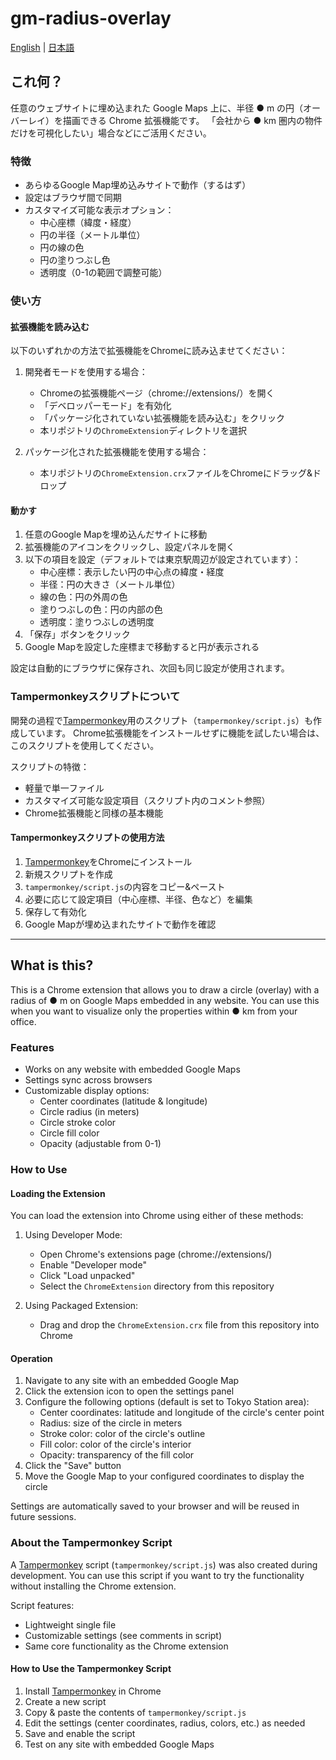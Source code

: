 # gm-radius-overlay

[English](#english) | [日本語](#japanese)

<a id="japanese"></a>

## これ何？

任意のウェブサイトに埋め込まれた Google Maps 上に、半径 ● m の円（オーバーレイ）を描画できる Chrome 拡張機能です。
「会社から ● km 圏内の物件だけを可視化したい」場合などにご活用ください。

### 特徴

- あらゆるGoogle Map埋め込みサイトで動作（するはず）
- 設定はブラウザ間で同期
- カスタマイズ可能な表示オプション：
  - 中心座標（緯度・経度）
  - 円の半径（メートル単位）
  - 円の線の色
  - 円の塗りつぶし色
  - 透明度（0-1の範囲で調整可能）

### 使い方

#### 拡張機能を読み込む

以下のいずれかの方法で拡張機能をChromeに読み込ませてください：

1. 開発者モードを使用する場合：
   - Chromeの拡張機能ページ（chrome://extensions/）を開く
   - 「デベロッパーモード」を有効化
   - 「パッケージ化されていない拡張機能を読み込む」をクリック
   - 本リポジトリの`ChromeExtension`ディレクトリを選択

2. パッケージ化された拡張機能を使用する場合：
   - 本リポジトリの`ChromeExtension.crx`ファイルをChromeにドラッグ&ドロップ

#### 動かす

1. 任意のGoogle Mapを埋め込んだサイトに移動
2. 拡張機能のアイコンをクリックし、設定パネルを開く
3. 以下の項目を設定（デフォルトでは東京駅周辺が設定されています）：
   - 中心座標：表示したい円の中心点の緯度・経度
   - 半径：円の大きさ（メートル単位）
   - 線の色：円の外周の色
   - 塗りつぶしの色：円の内部の色
   - 透明度：塗りつぶしの透明度
4. 「保存」ボタンをクリック
5. Google Mapを設定した座標まで移動すると円が表示される

設定は自動的にブラウザに保存され、次回も同じ設定が使用されます。

### Tampermonkeyスクリプトについて

開発の過程で[Tampermonkey](https://www.tampermonkey.net/)用のスクリプト（`tampermonkey/script.js`）も作成しています。
Chrome拡張機能をインストールせずに機能を試したい場合は、このスクリプトを使用してください。

スクリプトの特徴：

- 軽量で単一ファイル
- カスタマイズ可能な設定項目（スクリプト内のコメント参照）
- Chrome拡張機能と同様の基本機能

#### Tampermonkeyスクリプトの使用方法

1. [Tampermonkey](https://www.tampermonkey.net/)をChromeにインストール
2. 新規スクリプトを作成
3. `tampermonkey/script.js`の内容をコピー&ペースト
4. 必要に応じて設定項目（中心座標、半径、色など）を編集
5. 保存して有効化
6. Google Mapが埋め込まれたサイトで動作を確認

---

<a id="english"></a>

## What is this?

This is a Chrome extension that allows you to draw a circle (overlay) with a radius of ● m on Google Maps embedded in any website.
You can use this when you want to visualize only the properties within ● km from your office.

### Features

- Works on any website with embedded Google Maps
- Settings sync across browsers
- Customizable display options:
  - Center coordinates (latitude & longitude)
  - Circle radius (in meters)
  - Circle stroke color
  - Circle fill color
  - Opacity (adjustable from 0-1)

### How to Use

#### Loading the Extension

You can load the extension into Chrome using either of these methods:

1. Using Developer Mode:
   - Open Chrome's extensions page (chrome://extensions/)
   - Enable "Developer mode"
   - Click "Load unpacked"
   - Select the `ChromeExtension` directory from this repository

2. Using Packaged Extension:
   - Drag and drop the `ChromeExtension.crx` file from this repository into Chrome

#### Operation

1. Navigate to any site with an embedded Google Map
2. Click the extension icon to open the settings panel
3. Configure the following options (default is set to Tokyo Station area):
   - Center coordinates: latitude and longitude of the circle's center point
   - Radius: size of the circle in meters
   - Stroke color: color of the circle's outline
   - Fill color: color of the circle's interior
   - Opacity: transparency of the fill color
4. Click the "Save" button
5. Move the Google Map to your configured coordinates to display the circle

Settings are automatically saved to your browser and will be reused in future sessions.

### About the Tampermonkey Script

A [Tampermonkey](https://www.tampermonkey.net/) script (`tampermonkey/script.js`) was also created during development.
You can use this script if you want to try the functionality without installing the Chrome extension.

Script features:

- Lightweight single file
- Customizable settings (see comments in script)
- Same core functionality as the Chrome extension

#### How to Use the Tampermonkey Script

1. Install [Tampermonkey](https://www.tampermonkey.net/) in Chrome
2. Create a new script
3. Copy & paste the contents of `tampermonkey/script.js`
4. Edit the settings (center coordinates, radius, colors, etc.) as needed
5. Save and enable the script
6. Test on any site with embedded Google Maps
